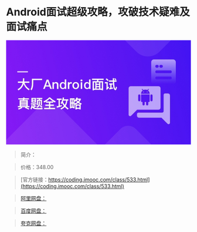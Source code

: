 # Android面试超级攻略，攻破技术疑难及面试痛点

![img](../../assets/620c7540083297d605400304.jpg)

> 简介：

> 价格：348.00

> [官方链接：https://coding.imooc.com/class/533.html](https://coding.imooc.com/class/533.html)

> [阿里网盘：]()

> [百度网盘：]()

> [夸克网盘：]()
